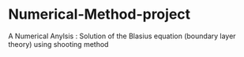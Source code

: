 # Numerical-Method-project
A Numerical Anylsis : Solution of the Blasius equation (boundary layer theory) using shooting method
